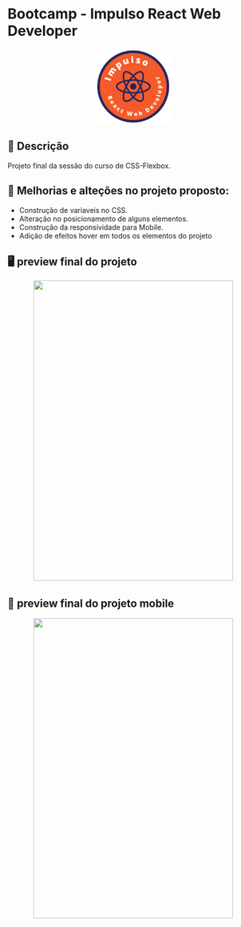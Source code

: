 # Bootcamp - Impulso React Web Developer

<p align="center">
  <img src="logo-Impulso.png" width="150" height="150"/>
</p>

## 🚀 Descrição
Projeto final da sessão do curso de CSS-Flexbox.

## 🔧 Melhorias e alteções no projeto proposto:
  - Construção de variaveis no CSS.
  - Alteração no posicionamento de alguns elementos.
  - Construção da responsividade para Mobile.
  - Adição de efeitos hover em todos os elementos do projeto

## 🖥️ preview final do projeto

<p align="center">
  <img src="desktop.png" width="400" height="600"/>
</p>

## 📳 preview final do projeto mobile

<p align="center">
  <img src="mobile.png" width="400" height="600"/>
</p>